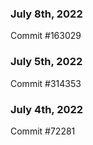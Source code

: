 ### July 8th, 2022

Commit #163029

### July 5th, 2022

Commit #314353


### July 4th, 2022

Commit #72281
